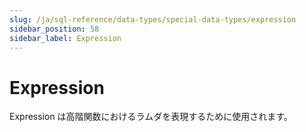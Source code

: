 ```yaml
---
slug: /ja/sql-reference/data-types/special-data-types/expression
sidebar_position: 58
sidebar_label: Expression
---
```


# Expression

Expression は高階関数におけるラムダを表現するために使用されます。
